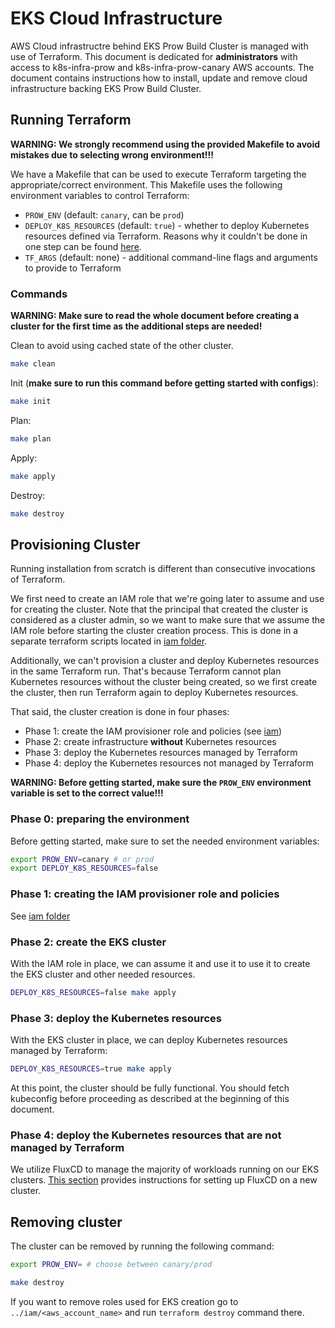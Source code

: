 # EKS Cloud Infrastructure

AWS Cloud infrastructre behind EKS Prow Build Cluster is managed with use of Terraform.
This document is dedicated for **administrators** with access to k8s-infra-prow and k8s-infra-prow-canary AWS accounts.
The document contains instructions how to install, update and remove cloud infrastructure backing EKS Prow Build Cluster.

## Running Terraform

**WARNING: We strongly recommend using the provided Makefile to avoid
mistakes due to selecting wrong environment!!!**

We have a Makefile that can be used to execute Terraform targeting the
appropriate/correct environment. This Makefile uses the following environment
variables to control Terraform:

* `PROW_ENV` (default: `canary`, can be `prod`)
* `DEPLOY_K8S_RESOURCES` (default: `true`) - whether to deploy Kubernetes
  resources defined via Terraform. Reasons why it couldn't be done in one step
  can be found [here](https://github.com/hashicorp/terraform-provider-kubernetes-alpha/issues/199#issuecomment-832614387).
* `TF_ARGS` (default: none) - additional command-line flags and arguments
  to provide to Terraform

### Commands

**WARNING: Make sure to read the whole document before creating a cluster
for the first time as the additional steps are needed!**

Clean to avoid using cached state of the other cluster.

```bash
make clean
```

Init (**make sure to run this command before getting started with configs**):

```bash
make init
```

Plan:

```bash
make plan
```

Apply:

```bash
make apply
```

Destroy:

```bash
make destroy
```

## Provisioning Cluster

Running installation from scratch is different than consecutive invocations of
Terraform.

We first need to create an IAM role that we're going later to assume and use
for creating the cluster. Note that the principal that created the cluster
is considered as a cluster admin, so we want to make sure that we assume
the IAM role before starting the cluster creation process. This is done in a
separate terraform scripts located in [iam folder](../iam/).

Additionally, we can't provision a cluster and deploy Kubernetes resources in
the same Terraform run. That's because Terraform cannot plan Kubernetes
resources without the cluster being created, so we first create the cluster,
then run Terraform again to deploy Kubernetes resources.

That said, the cluster creation is done in four phases:

- Phase 1: create the IAM provisioner role and policies (see [iam](../iam/))
- Phase 2: create infrastructure **without** Kubernetes resources
- Phase 3: deploy the Kubernetes resources managed by Terraform
- Phase 4: deploy the Kubernetes resources not managed by Terraform

**WARNING: Before getting started, make sure the `PROW_ENV` environment
variable is set to the correct value!!!**

### Phase 0: preparing the environment

Before getting started, make sure to set the needed environment variables:

```bash
export PROW_ENV=canary # or prod
export DEPLOY_K8S_RESOURCES=false
```

### Phase 1: creating the IAM provisioner role and policies

See [iam folder](../iam/)

### Phase 2: create the EKS cluster

With the IAM role in place, we can assume it and use it to use it to create the
EKS cluster and other needed resources.

```bash
DEPLOY_K8S_RESOURCES=false make apply
```

### Phase 3: deploy the Kubernetes resources

With the EKS cluster in place, we can deploy Kubernetes resources managed by
Terraform:

```bash
DEPLOY_K8S_RESOURCES=true make apply
```

At this point, the cluster should be fully functional. You should fetch
kubeconfig before proceeding as described at the beginning of this document.

### Phase 4: deploy the Kubernetes resources that are not managed by Terraform

We utilize FluxCD to manage the majority of workloads running on our EKS clusters.
[This section](./GitOps.md#setting-up-eks-cluster) provides instructions for setting up FluxCD on a new cluster.

## Removing cluster

The cluster can be removed by running the following command:

```bash
export PROW_ENV= # choose between canary/prod

make destroy
```

If you want to remove roles used for EKS creation go to `../iam/<aws_account_name>` and run `terraform destroy` command there.
